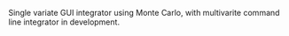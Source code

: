 Single variate GUI integrator using Monte Carlo, with multivarite command line integrator in development.
